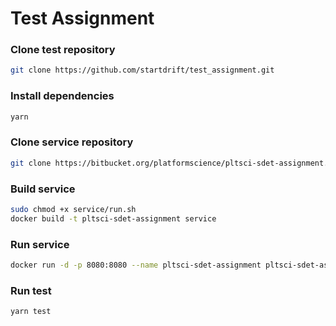 # Test Assignment


### Clone test repository
```sh
git clone https://github.com/startdrift/test_assignment.git
```
### Install dependencies
```sh
yarn
```
### Clone service repository
```sh
git clone https://bitbucket.org/platformscience/pltsci-sdet-assignment.git
```
### Build service
```sh
sudo chmod +x service/run.sh
docker build -t pltsci-sdet-assignment service
```
### Run service
```sh
docker run -d -p 8080:8080 --name pltsci-sdet-assignment pltsci-sdet-assignment
```
### Run test
```sh
yarn test
```
